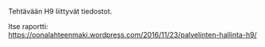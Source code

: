 Tehtävään H9 liittyvät tiedostot.

Itse raportti: https://oonalahteenmaki.wordpress.com/2016/11/23/palvelinten-hallinta-h9/
